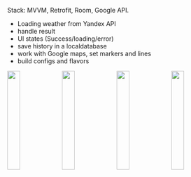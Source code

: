 Stack: MVVM, Retrofit, Room, Google API.

- Loading weather from Yandex API
- handle result
- UI states (Success/loading/error)
- save history in a localdatabase
- work with Google maps, set markers and lines
- build configs and flavors

<img src = "https://user-images.githubusercontent.com/73303695/197837373-6d60b230-96a6-4cb7-839e-eb2935f567d2.png" width="24%" /> <img src = "https://user-images.githubusercontent.com/73303695/197837378-504bb37f-be61-457d-baa1-c6a337341681.png" width="24%" /> <img src = "https://user-images.githubusercontent.com/73303695/197837381-dd8ac187-07c8-46bd-8d7d-2d2daa61254b.png" width="24%" /> <img src = "https://user-images.githubusercontent.com/73303695/197837363-1cd74c7a-89eb-4dc7-96d9-733ad03593cf.png" width="24%" /> 
